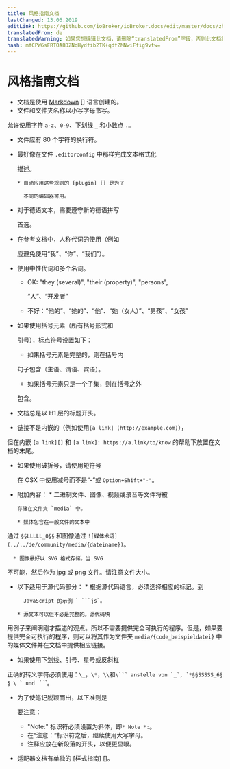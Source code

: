 ```yaml
---
title: 风格指南文档
lastChanged: 13.06.2019
editLink: https://github.com/ioBroker/ioBroker.docs/edit/master/docs/zh-cn/community/styleguidedoc.md
translatedFrom: de
translatedWarning: 如果您想编辑此文档，请删除“translatedFrom”字段，否则此文档将再次自动翻译
hash: mfCPW6sFRTOA8DZNqHydfib2TK+qdfZMNwiFfig9vtw=
---
```

# 风格指南文档
* 文档是使用 [Markdown] [] 语言创建的。
* 文件和文件夹名称以小写字母书写。

允许使用字符 `a-z`、`0-9`、下划线 `_` 和小数点 `.`。

* 文件应有 80 个字符的换行符。
* 最好像在文件 `.editorconfig` 中那样完成文本格式化

  描述。

      * 自动应用这些规则的 [plugin] [] 是为了

        不同的编辑器可用。

* 对于德语文本，需要遵守新的德语拼写

  首选。

* 在参考文档中，人称代词的使用（例如

  应避免使用“我”、“你”、“我们”）。

* 使用中性代词和多个名词。
    * OK: "they (several)", "their (property)", "persons",

      “人”、“开发者”

    * 不好：“他的”、“她的”、“他”、“她（女人）”、“男孩”、“女孩”

* 如果使用括号元素（所有括号形式和

  引号），标点符号设置如下：

    * 如果括号元素是完整的，则在括号内

    句子包含（主语、谓语、宾语）。

    * 如果括号元素只是一个子集，则在括号之外

    包含。

* 文档总是以 H1 层的标题开头。
* 链接不是内嵌的（例如使用`[a link] (http://example.com)`），

但在内嵌 `[a link][]` 和 `[a link]: https://a.link/to/know` 的帮助下放置在文档的末尾。

* 如果使用破折号，请使用短符号

  在 OSX 中使用减号而不是“-”或 `Option+Shift+"-"`。

* 附加内容：
      * 二进制文件、图像、视频或录音等文件将被

      存储在文件夹 `media` 中。

      * 媒体包含在一般文件的文本中

通过 `§§LLLLL_0§§` 和图像通过 `![媒体术语](../../de/community/media/{dateiname})`。

      * 图像最好以 SVG 格式存储。当 SVG

不可能，然后作为 jpg 或 png 文件。请注意文件大小。

* 以下适用于源代码部分：
      * 根据源代码语言，必须选择相应的标记。到

        JavaScript 的示例 ` ```js`。

      * 源文本可以但不必是完整的。源代码块

用例子来阐明刚才描述的观点。所以不需要提供完全可执行的程序。但是，如果要提供完全可执行的程序，则可以将其作为文件夹 `media/{code_beispieldatei}` 中的媒体文件并在文档中提供相应链接。

* 如果使用下划线、引号、星号或反斜杠

正确的转义字符必须使用：`\_`，`\*`，`\\`和``\``` anstelle von `_`, `*§§SSSSS_6§ § \ ` und `` ` ``。

* 为了使笔记脱颖而出，以下准则是

  要注意：

     - "Note:" 标识符必须设置为斜体，即`* Note *:`。
     - 在“注意：”标识符之后，继续使用大写字母。
     - 注释应放在新段落的开头，以便更显眼。

* 适配器文档有单独的 [样式指南] []。

[Plugin]: http://editorconfig.org/#download

[Style Guide]: https://www.iobroker.net/#de/documentation/dev/adapterdocstyleguide.md

[Markdown]: https://www.iobroker.net/#de/documentation/community/docmarkdown.md